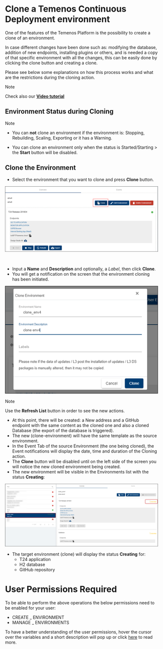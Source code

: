 # Clone a Temenos Continuous Deployment environment


One of the features of the Temenos Platform is the possibility to create a clone of an environment.

In case different changes have been done such as: modifying the database, addition of new endpoints, installing plugins or others, and is needed a copy of that specific environment with all the changes, this can be easily done by clicking the clone button and creating a clone.

Please see below some explanations on how this process works and what are the restrictions during the cloning action.

> [!Note]
> Check also our <a href="https://www.youtube.com/watch?v=mTzfl_OYKVI" target="_blank">**Video tutorial**
</a>


## Environment Status during Cloning

> [!Note]
> - You can **not** clone an environment if the environment is: Stopping, Rebuilding, Scaling, Exporting or it has a Warning. 
> 
> - You can clone an environment only when the status is Started/Starting > the **Start** button will be disabled.

## Clone the Environment

- Select the environment that you want to clone and press **Clone** button.

![](./images/clone-button.png) 

<br>

- Input a **Name** and **Description** and optionally, a *Label*, then click **Clone**. 
- You will get a notification on the screen that the environment cloning has been initiated.

![](./images/clone-env-details.png) 


> [!Note]
> Use the **Refresh List** button in order to see the new actions.

 - At this point, there will be created: a New address and a GitHub endpoint with the same content as the cloned one and also a cloned Database (the export of the database is triggered).
 - The new (clone-environment) will have the same template as the source environment.
 - In the Event Tab of the source Environment (the one being cloned), the Event notifications will display the date, time and duration of the Cloning action.
 - The **Clone** button will be disabled until on the left side of the screen you will notice the new cloned environment being created.
- The new environment will be visible in the Environments list with the status **Creating**:

![](./images/clone-refresh.png) 



- The target environment (clone) will display the status **Creating** for:
   - T24 application
   - H2 database
   - GitHub repository



# User Permissions Required
To be able to perform the above operations the below permissions need to be enabled for your user:


- CREATE _ ENVIRONMENT
- MANAGE _ ENVIRONMENTS 

To have a better understanding of the user permissions, hover the cursor over the variables and a short description will pop up or click [here](http://documentation.temenos.cloud/home/techguides/user-permissions) to read more.
